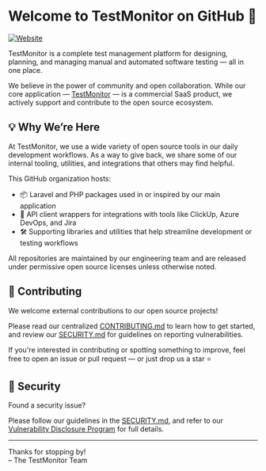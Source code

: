 # Welcome to TestMonitor on GitHub 👋

[![Website](https://img.shields.io/badge/www-testmonitor.com-green)](https://www.testmonitor.com)

TestMonitor is a complete test management platform for designing, planning, and managing manual and automated software testing — all in one place.

We believe in the power of community and open collaboration. While our core application — [TestMonitor](https://www.testmonitor.com) — is a commercial SaaS product, we actively support and contribute to the open source ecosystem.

## 💡 Why We’re Here

At TestMonitor, we use a wide variety of open source tools in our daily development workflows. As a way to give back, we share some of our internal tooling, utilities, and integrations that others may find helpful.

This GitHub organization hosts:

- 📦 Laravel and PHP packages used in or inspired by our main application
- 🔌 API client wrappers for integrations with tools like ClickUp, Azure DevOps, and Jira
- 🛠️ Supporting libraries and utilities that help streamline development or testing workflows

All repositories are maintained by our engineering team and are released under permissive open source licenses unless otherwise noted.

## 🤝 Contributing

We welcome external contributions to our open source projects!  

Please read our centralized [CONTRIBUTING.md](https://github.com/testmonitor/.github/blob/main/CONTRIBUTING.md) to learn how to get started, and review our [SECURITY.md](https://github.com/testmonitor/.github/blob/main/SECURITY.md) for guidelines on reporting vulnerabilities.

If you're interested in contributing or spotting something to improve, feel free to open an issue or pull request — or just drop us a star ⭐️

## 🔐 Security

Found a security issue?

Please follow our guidelines in the [SECURITY.md](https://github.com/testmonitor/.github/blob/main/SECURITY.md), and refer to our [Vulnerability Disclosure Program](https://www.testmonitor.com/vulnerability-disclosure) for full details.

---

Thanks for stopping by!  
– The TestMonitor Team
